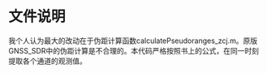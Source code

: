 # 文件说明

我个人认为最大的改动在于伪距计算函数calculatePseudoranges_zcj.m。原版GNSS_SDR中的伪距计算是不合理的。本代码严格按照书上的公式，在同一时刻提取各个通道的观测值。
